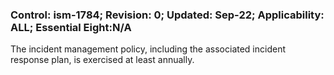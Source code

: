 ### Control: ism-1784; Revision: 0; Updated: Sep-22; Applicability: ALL; Essential Eight:N/A
<p>The incident management policy, including the associated incident response plan, is exercised at least annually.</p>